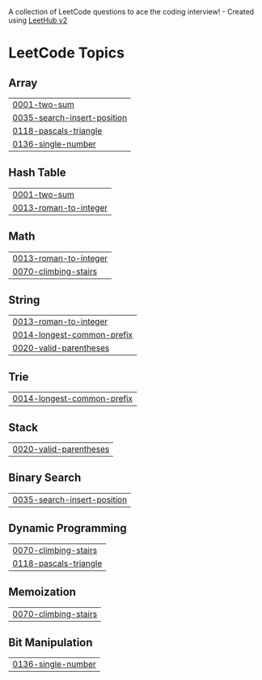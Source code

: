 A collection of LeetCode questions to ace the coding interview! - Created using [LeetHub v2](https://github.com/arunbhardwaj/LeetHub-2.0)
<!---LeetCode Topics Start-->
# LeetCode Topics
## Array
|  |
| ------- |
| [0001-two-sum](https://github.com/Kaansahn/LeetCode_Solutions/tree/master/0001-two-sum) |
| [0035-search-insert-position](https://github.com/Kaansahn/LeetCode_Solutions/tree/master/0035-search-insert-position) |
| [0118-pascals-triangle](https://github.com/Kaansahn/LeetCode_Solutions/tree/master/0118-pascals-triangle) |
| [0136-single-number](https://github.com/Kaansahn/LeetCode_Solutions/tree/master/0136-single-number) |
## Hash Table
|  |
| ------- |
| [0001-two-sum](https://github.com/Kaansahn/LeetCode_Solutions/tree/master/0001-two-sum) |
| [0013-roman-to-integer](https://github.com/Kaansahn/LeetCode_Solutions/tree/master/0013-roman-to-integer) |
## Math
|  |
| ------- |
| [0013-roman-to-integer](https://github.com/Kaansahn/LeetCode_Solutions/tree/master/0013-roman-to-integer) |
| [0070-climbing-stairs](https://github.com/Kaansahn/LeetCode_Solutions/tree/master/0070-climbing-stairs) |
## String
|  |
| ------- |
| [0013-roman-to-integer](https://github.com/Kaansahn/LeetCode_Solutions/tree/master/0013-roman-to-integer) |
| [0014-longest-common-prefix](https://github.com/Kaansahn/LeetCode_Solutions/tree/master/0014-longest-common-prefix) |
| [0020-valid-parentheses](https://github.com/Kaansahn/LeetCode_Solutions/tree/master/0020-valid-parentheses) |
## Trie
|  |
| ------- |
| [0014-longest-common-prefix](https://github.com/Kaansahn/LeetCode_Solutions/tree/master/0014-longest-common-prefix) |
## Stack
|  |
| ------- |
| [0020-valid-parentheses](https://github.com/Kaansahn/LeetCode_Solutions/tree/master/0020-valid-parentheses) |
## Binary Search
|  |
| ------- |
| [0035-search-insert-position](https://github.com/Kaansahn/LeetCode_Solutions/tree/master/0035-search-insert-position) |
## Dynamic Programming
|  |
| ------- |
| [0070-climbing-stairs](https://github.com/Kaansahn/LeetCode_Solutions/tree/master/0070-climbing-stairs) |
| [0118-pascals-triangle](https://github.com/Kaansahn/LeetCode_Solutions/tree/master/0118-pascals-triangle) |
## Memoization
|  |
| ------- |
| [0070-climbing-stairs](https://github.com/Kaansahn/LeetCode_Solutions/tree/master/0070-climbing-stairs) |
## Bit Manipulation
|  |
| ------- |
| [0136-single-number](https://github.com/Kaansahn/LeetCode_Solutions/tree/master/0136-single-number) |
<!---LeetCode Topics End-->
